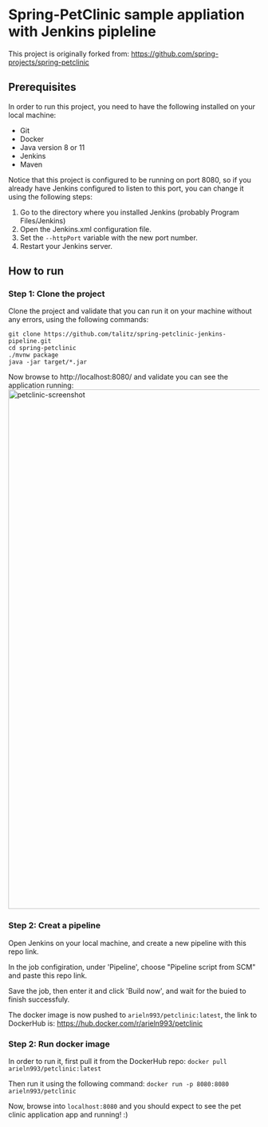 # Spring-PetClinic sample appliation with Jenkins pipleline

This project is originally forked from: https://github.com/spring-projects/spring-petclinic

## Prerequisites
In order to run this project, you need to have the following installed on your local machine:
* Git
* Docker
* Java version 8 or 11
* Jenkins
* Maven

Notice that this project is configured to be running on port 8080, so if you already have Jenkins configured to listen to this port, you can change it using the following steps:
1. Go to the directory where you installed Jenkins (probably Program Files/Jenkins)
2. Open the Jenkins.xml configuration file.
3. Set the `--httpPort` variable with the new port number.
4. Restart your Jenkins server.

## How to run
### Step 1: Clone the project
Clone the project and validate that you can run it on your machine without any errors, using the following commands: 
```
git clone https://github.com/talitz/spring-petclinic-jenkins-pipeline.git
cd spring-petclinic
./mvnw package
java -jar target/*.jar
```
Now browse to http://localhost:8080/ and validate you can see the application running:
<img width="1042" alt="petclinic-screenshot" src="https://cloud.githubusercontent.com/assets/838318/19727082/2aee6d6c-9b8e-11e6-81fe-e889a5ddfded.png">

### Step 2: Creat a pipeline
Open Jenkins on your local machine, and create a new pipeline with this repo link.

In the job configiration, under 'Pipeline', choose "Pipeline script from SCM" and paste this repo link.

Save the job, then enter it and click 'Build now', and wait for the buied to finish successfuly.

The docker image is now pushed to `arieln993/petclinic:latest`, the link to DockerHub is: https://hub.docker.com/r/arieln993/petclinic

### Step 2: Run docker image
In order to run it, first pull it from the DockerHub repo:
```docker pull arieln993/petclinic:latest```

Then run it using the following command:
```docker run -p 8080:8080 arieln993/petclinic```

Now, browse into ```localhost:8080``` and you should expect to see the pet clinic application app and running! :)
